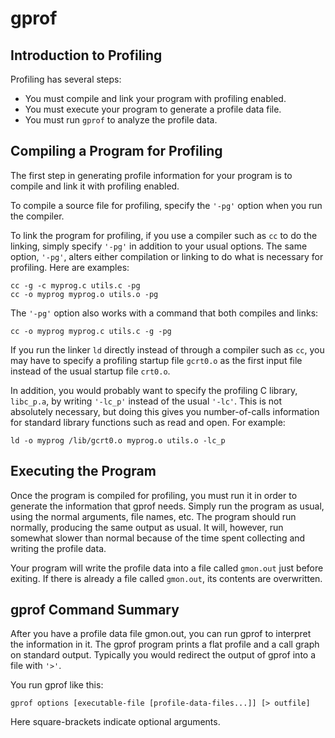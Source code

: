 # gprof
## Introduction to Profiling
Profiling has several steps:
- You must compile and link your program with profiling enabled.
- You must execute your program to generate a profile data file.
- You must run `gprof` to analyze the profile data.

## Compiling a Program for Profiling
The first step in generating profile information for your program is to compile and link it with profiling enabled.

To compile a source file for profiling, specify the `'-pg'` option when you run the compiler.

To link the program for profiling, if you use a compiler such as `cc` to do the linking, simply specify `'-pg'` in addition to your usual options. The same option, `'-pg'`, alters either compilation or linking to do what is necessary for profiling. Here are examples:
```
cc -g -c myprog.c utils.c -pg
cc -o myprog myprog.o utils.o -pg
```
The `'-pg'` option also works with a command that both compiles and links:
```
cc -o myprog myprog.c utils.c -g -pg
```
If you run the linker `ld` directly instead of through a compiler such as `cc`, you may have to specify a profiling startup file `gcrt0.o` as the first input file instead of the usual startup file `crt0.o`.

In addition, you would probably want to specify the profiling C library, `libc_p.a`, by writing `'-lc_p'` instead of the usual `'-lc'`. This is not absolutely necessary, but doing this gives you number-of-calls information for standard library functions such as read and open. For example:
```
ld -o myprog /lib/gcrt0.o myprog.o utils.o -lc_p
```

## Executing the Program
Once the program is compiled for profiling, you must run it in order to generate the information that gprof needs. Simply run the program as usual, using the normal arguments, file names, etc. The program should run normally, producing the same output as usual. It will, however, run somewhat slower than normal because of the time spent collecting and writing the profile data.

Your program will write the profile data into a file called `gmon.out` just before exiting. If there is already a file called `gmon.out`, its contents are overwritten.

## gprof Command Summary
After you have a profile data file gmon.out, you can run gprof to interpret the information in it. The gprof program prints a flat profile and a call graph on standard output. Typically you would redirect the output of gprof into a file with `'>'`.

You run gprof like this:
```
gprof options [executable-file [profile-data-files...]] [> outfile]
```
Here square-brackets indicate optional arguments.
